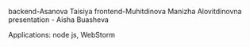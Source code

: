 backend-Asanova Taisiya
frontend-Muhitdinova Manizha Alovitdinovna
presentation - Aisha Buasheva


Applications: node js, WebStorm
